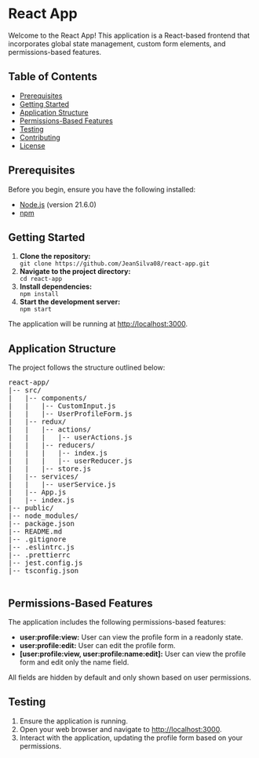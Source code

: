 <h1>React App</h1>

  <p>Welcome to the React App! This application is a React-based frontend that incorporates global state management,
        custom form elements, and permissions-based features.</p>

  <h2>Table of Contents</h2>

  <ul>
  <li><a href="#prerequisites">Prerequisites</a></li>
 <li><a href="#getting-started">Getting Started</a></li>
 <li><a href="#application-structure">Application Structure</a></li>
  <li><a href="#permissions-based-features">Permissions-Based Features</a></li>
   <li><a href="#testing">Testing</a></li>
   <li><a href="#contributing">Contributing</a></li>
   <li><a href="#license">License</a></li>
   </ul>

   <h2 id="prerequisites">Prerequisites</h2>

  <p>Before you begin, ensure you have the following installed:</p>

  <ul>
  <li><a href="https://nodejs.org/">Node.js</a> (version 21.6.0)</li>
  <li><a href="https://www.npmjs.com/">npm</a></li>
   </ul>

  <h2 id="getting-started">Getting Started</h2>

   <ol>
  <li><strong>Clone the repository:</strong></li>
  <code>git clone https://github.com/JeanSilva08/react-app.git</code>

  <li><strong>Navigate to the project directory:</strong></li>
  <code>cd react-app</code>

  <li><strong>Install dependencies:</strong></li>
   <code>npm install</code>

 <li><strong>Start the development server:</strong></li>
  <code>npm start</code>
   </ol>

   <p>The application will be running at <a href="http://localhost:3000">http://localhost:3000</a>.</p>
  <h2 id="application-structure">Application Structure</h2>

   <p>The project follows the structure outlined below:</p>

   <pre>
react-app/
|-- src/
|   |-- components/
|   |   |-- CustomInput.js
|   |   |-- UserProfileForm.js
|   |-- redux/
|   |   |-- actions/
|   |   |   |-- userActions.js
|   |   |-- reducers/
|   |   |   |-- index.js
|   |   |   |-- userReducer.js
|   |   |-- store.js
|   |-- services/
|   |   |-- userService.js
|   |-- App.js
|   |-- index.js
|-- public/
|-- node_modules/
|-- package.json
|-- README.md
|-- .gitignore
|-- .eslintrc.js
|-- .prettierrc
|-- jest.config.js
|-- tsconfig.json
    </pre>

   <h2 id="permissions-based-features">Permissions-Based Features</h2>

  <p>The application includes the following permissions-based features:</p>

   <ul>
  <li><strong>user:profile:view:</strong> User can view the profile form in a readonly state.</li>
   <li><strong>user:profile:edit:</strong> User can edit the profile form.</li>
  <li><strong>[user:profile:view, user:profile:name:edit]:</strong> User can view the profile form and edit only
            the name field.</li>
  </ul>

   <p>All fields are hidden by default and only shown based on user permissions.</p>

  <h2 id="testing">Testing</h2>

 <ol>
<li>Ensure the application is running.</li>
  <li>Open your web browser and navigate to <a href="http://localhost:3000">http://localhost:3000</a>.</li>
 <li>Interact with the application, updating the profile form based on your permissions.</li>
  </ol>

